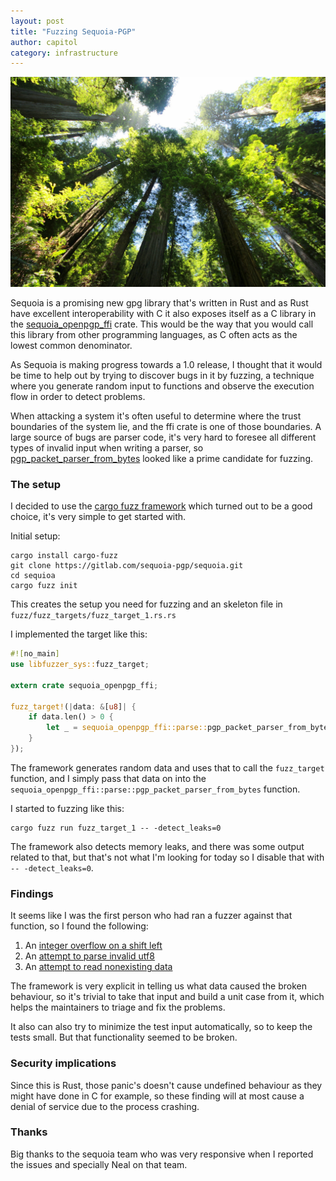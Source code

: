 ```yaml
---
layout: post
title: "Fuzzing Sequoia-PGP"
author: capitol
category: infrastructure
---
```

![sequoia](/images/sequoia.jpg)

Sequoia is a promising new gpg library that's written in Rust and as Rust have excellent
interoperability with C it also exposes itself as a C library in the [sequoia_openpgp_ffi](https://docs.sequoia-pgp.org/sequoia_openpgp_ffi/index.html)
crate. This would be the way that you would call this library from other programming languages,
as C often acts as the lowest common denominator.

As Sequoia is making progress towards a 1.0 release, I thought that it would be time to help out by
trying to discover bugs in it by fuzzing, a technique where you generate random input to
functions and observe the execution flow in order to detect problems.

When attacking a system it's often useful to determine where the trust boundaries of the system lie,
and the ffi crate is one of those boundaries. A large source of bugs are parser code, it's very
hard to foresee all different types of invalid input when writing a parser, so [pgp_packet_parser_from_bytes](https://docs.sequoia-pgp.org/sequoia_openpgp_ffi/parse/fn.pgp_packet_parser_from_bytes.html)
looked like a prime candidate for fuzzing.

### The setup

I decided to use the [cargo fuzz framework](https://github.com/rust-fuzz/cargo-fuzz) which turned
out to be a good choice, it's very simple to get started with.

Initial setup:
```
cargo install cargo-fuzz
git clone https://gitlab.com/sequoia-pgp/sequoia.git
cd sequioa
cargo fuzz init
```

This creates the setup you need for fuzzing and an skeleton file in `fuzz/fuzz_targets/fuzz_target_1.rs.rs`

I implemented the target like this:

```rust
#![no_main]
use libfuzzer_sys::fuzz_target;

extern crate sequoia_openpgp_ffi;

fuzz_target!(|data: &[u8]| {
    if data.len() > 0 {
        let _ = sequoia_openpgp_ffi::parse::pgp_packet_parser_from_bytes(core::option::Option::None, &data[0], data.len());
    }
});
```

The framework generates random data and uses that to call the `fuzz_target` function, and I simply
pass that data on into the  `sequoia_openpgp_ffi::parse::pgp_packet_parser_from_bytes` function.

I started to fuzzing like this:

```
cargo fuzz run fuzz_target_1 -- -detect_leaks=0
```

The framework also detects memory leaks, and there was some output related to that, but that's not what
I'm looking for today so I disable that with `-- -detect_leaks=0`.

### Findings

It seems like I was the first person who had ran a fuzzer against that function, so I found the following:

1. An [integer overflow on a shift left](https://gitlab.com/sequoia-pgp/sequoia/-/issues/514)
1. An [attempt to parse invalid utf8](https://gitlab.com/sequoia-pgp/sequoia/-/issues/515)
1. An [attempt to read nonexisting data](https://gitlab.com/sequoia-pgp/sequoia/-/issues/516)

The framework is very explicit in telling us what data caused the broken behaviour, so it's trivial
to take that input and build a unit case from it, which helps the maintainers to triage and fix the problems.

It also can also try to minimize the test input automatically, so to keep the tests small. But
that functionality seemed to be broken.

### Security implications

Since this is Rust, those panic's doesn't cause undefined behaviour as they might have done in C
for example, so these finding will at most cause a denial of service due to the process crashing.

### Thanks

Big thanks to the sequoia team who was very responsive when I reported the issues and specially Neal
on that team.
